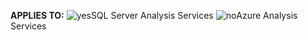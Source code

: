 **APPLIES TO:** ![yes](media/yes.png)SQL Server Analysis Services ![no](media/no.png)Azure Analysis Services
